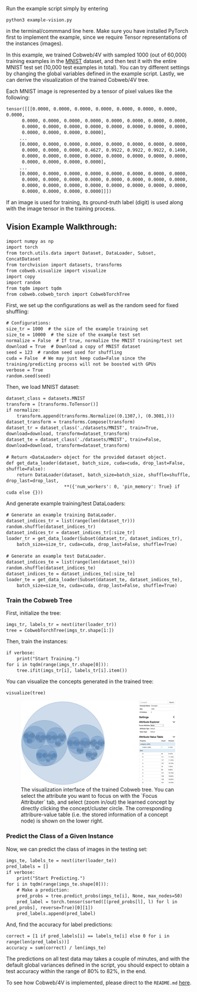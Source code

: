 Run the example script simply by entering 

    python3 example-vision.py

in the terminal/commmand line here. Make sure you have installed PyTorch first to implement the example, since we require Tensor representations of the instances (images).

In this example, we trained Cobweb/4V with sampled 1000 (out of 60,000) training examples in the [MNIST](https://pytorch.org/vision/main/generated/torchvision.datasets.MNIST.html#torchvision.datasets.MNIST) dataset, and then test it with the entire MNIST test set (10,000 test examples in total). You can try different settings by changing the global variables defined in the example script. Lastly, we can derive the visualization of the trained Cobweb/4V tree.

Each MNIST image is represented by a tensor of pixel values like the following:

    tensor([[[0.0000, 0.0000, 0.0000, 0.0000, 0.0000, 0.0000, 0.0000, 0.0000,
          0.0000, 0.0000, 0.0000, 0.0000, 0.0000, 0.0000, 0.0000, 0.0000,
          0.0000, 0.0000, 0.0000, 0.0000, 0.0000, 0.0000, 0.0000, 0.0000,
          0.0000, 0.0000, 0.0000, 0.0000],
         ...
         [0.0000, 0.0000, 0.0000, 0.0000, 0.0000, 0.0000, 0.0000, 0.0000,
          0.0000, 0.0000, 0.0000, 0.4627, 0.9922, 0.9922, 0.9922, 0.1490,
          0.0000, 0.0000, 0.0000, 0.0000, 0.0000, 0.0000, 0.0000, 0.0000,
          0.0000, 0.0000, 0.0000, 0.0000],
         ...
         [0.0000, 0.0000, 0.0000, 0.0000, 0.0000, 0.0000, 0.0000, 0.0000,
          0.0000, 0.0000, 0.0000, 0.0000, 0.0000, 0.0000, 0.0000, 0.0000,
          0.0000, 0.0000, 0.0000, 0.0000, 0.0000, 0.0000, 0.0000, 0.0000,
          0.0000, 0.0000, 0.0000, 0.0000]]])

If an image is used for training, its ground-truth label (digit) is used along with the image tensor in the training process.

## Vision Example Walkthrough:

    import numpy as np
    import torch
    from torch.utils.data import Dataset, DataLoader, Subset, ConcatDataset
    from torchvision import datasets, transforms
    from cobweb.visualize import visualize
    import copy
    import random
    from tqdm import tqdm
    from cobweb.cobweb_torch import CobwebTorchTree

 First, we set up the configurations as well as the random seed for fixed shuffling:

    # Configurations:
    size_tr = 1000  # the size of the example training set
    size_te = 10000  # the size of the example test set
    normalize = False  # If true, normalize the MNIST training/test set
    download = True  # Download a copy of MNIST dataset
    seed = 123  # random seed used for shuffling
    cuda = False  # We may just keep cuda=False since the training/predicting process will not be boosted with GPUs
    verbose = True
    random.seed(seed)

 Then, we load MNIST dataset:

    dataset_class = datasets.MNIST
    transform = [transforms.ToTensor()]
    if normalize:
        transform.append(transforms.Normalize((0.1307,), (0.3081,)))
    dataset_transform = transforms.Compose(transform)
    dataset_tr = dataset_class('./datasets/MNIST', train=True, download=download, transform=dataset_transform)
    dataset_te = dataset_class('./datasets/MNIST', train=False, download=download, transform=dataset_transform)
    
    # Return <DataLoader> object for the provided dataset object.
    def get_data_loader(dataset, batch_size, cuda=cuda, drop_last=False, shuffle=False):
        return DataLoader(dataset, batch_size=batch_size, shuffle=shuffle, drop_last=drop_last,
                          **({'num_workers': 0, 'pin_memory': True} if cuda else {}))
    
And generate example training/test DataLoaders:

    # Generate an example training DataLoader.
    dataset_indices_tr = list(range(len(dataset_tr)))
    random.shuffle(dataset_indices_tr)
    dataset_indices_tr = dataset_indices_tr[:size_tr]
    loader_tr = get_data_loader(Subset(dataset_tr, dataset_indices_tr), 
        batch_size=size_tr, cuda=cuda, drop_last=False, shuffle=True)
    
    # Generate an example test DataLoader.
    dataset_indices_te = list(range(len(dataset_te)))
    random.shuffle(dataset_indices_te)
    dataset_indices_te = dataset_indices_te[:size_te]
    loader_te = get_data_loader(Subset(dataset_te, dataset_indices_te), 
        batch_size=size_te, cuda=cuda, drop_last=False, shuffle=True)

### Train the Cobweb Tree

First, initialize the tree:

    imgs_tr, labels_tr = next(iter(loader_tr))
    tree = CobwebTorchTree(imgs_tr.shape[1:])

Then, train the instances:

    if verbose:
        print("Start Training.")
    for i in tqdm(range(imgs_tr.shape[0])):
        tree.ifit(imgs_tr[i], labels_tr[i].item())

You can visualize the concepts generated in the trained tree:

    visualize(tree)

<figure>
    <img src="./viz_example.png"
         alt="Visualization of concept formation">
    <figcaption>
The visualization interface of the trained Cobweb tree. You can select the attribute you want to focus on with the `Focus Attributer` tab, and select (zoom in/out) the learned concept by directly clicking the concept/cluster circle. The corresponding attribure-value table (i.e. the stored information of a concept node) is shown on the lower right. </figcaption>
</figure>

### Predict the Class of a Given Instance

Now, we can predict the class of images in the testing set:

    imgs_te, labels_te = next(iter(loader_te))
    pred_labels = []
    if verbose:
        print("Start Predicting.")
    for i in tqdm(range(imgs_te.shape[0])):
        # Make a prediction:
        pred_probs = tree.predict_probs(imgs_te[i], None, max_nodes=50)
        pred_label = torch.tensor(sorted([(pred_probs[l], l) for l in pred_probs], reverse=True)[0][1])
        pred_labels.append(pred_label)

And, find the accuracy for label predictions:

    correct = [1 if pred_labels[i] == labels_te[i] else 0 for i in range(len(pred_labels))]
    accuracy = sum(correct) / len(imgs_te)

The predictions on all test data may takes a couple of minutes, and with the default global variances defined in the script, you should expect to obtain a test accuracy within the range of 80% to 82%, in the end.

To see how Cobweb/4V is implemented, please direct to the `README.md` [here](https://github.com/Teachable-AI-Lab/cobweb).
